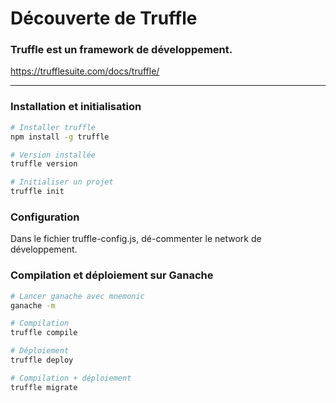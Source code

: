 # Découverte de Truffle
### Truffle est un framework de développement.
https://trufflesuite.com/docs/truffle/
___

### Installation et initialisation
```bash
# Installer truffle
npm install -g truffle

# Version installée
truffle version

# Initialiser un projet
truffle init
```

### Configuration
Dans le fichier truffle-config.js, dé-commenter le network de développement.

### Compilation et déploiement sur Ganache
```bash
# Lancer ganache avec mnemonic
ganache -m

# Compilation
truffle compile

# Déploiement
truffle deploy

# Compilation + déploiement
truffle migrate
```